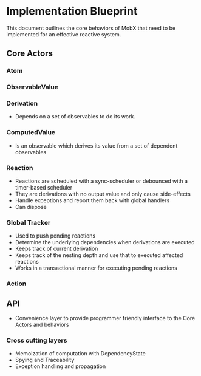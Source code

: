 # Implementation Blueprint

This document outlines the core behaviors of MobX that need to be implemented for an effective reactive system.

## Core Actors

### Atom

### ObservableValue<T>

### Derivation

- Depends on a set of observables to do its work.

### ComputedValue<T>

- Is an observable which derives its value from a set of dependent observables

### Reaction

- Reactions are scheduled with a sync-scheduler or debounced with a timer-based scheduler
- They are derivations with no output value and only cause side-effects
- Handle exceptions and report them back with global handlers
- Can dispose

### Global Tracker

- Used to push pending reactions
- Determine the underlying dependencies when derivations are executed
- Keeps track of current derivation
- Keeps track of the nesting depth and use that to executed affected reactions
- Works in a transactional manner for executing pending reactions

### Action

## API

- Convenience layer to provide programmer friendly interface to the Core Actors and behaviors

### Cross cutting layers

- Memoization of computation with DependencyState
- Spying and Traceability
- Exception handling and propagation

